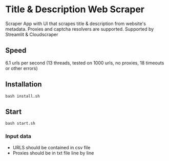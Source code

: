 # Title & Description Web Scraper

Scraper App with UI that scrapes title & description from website's metadata. Proxies and captcha resolvers are supported. Supported by Streamlit & Cloudscraper

## Speed
6.1 urls per second (13 threads, tested on 1000 urls, no proxies, 18 timeouts or other errors)

## Installation

```bash install.sh```

## Start

```bash start.sh```

### Input data
 - URLS should be contained in csv file
 - Proxies should be in txt file line by line